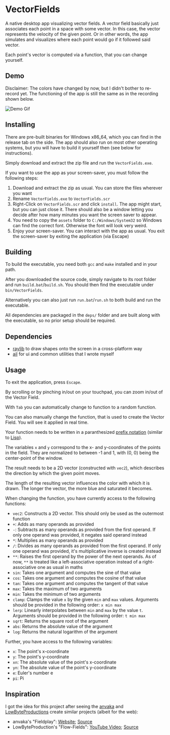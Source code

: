 # VectorFields

A native desktop app visualizing vector fields. A vector field basically just associates each point in a space with some vector. In this case, the vector represents the velocity of the given point. Or in other words, the app simulates and visualizes where each point would go if it followed said vector.

Each point's vector is computed via a function, that you can change yourself.

## Demo

Disclaimer: The colors have changed by now, but I didn't bother to re-record yet. The functioning of the app is still the same as in the recording shown below.

![Demo Gif](./docs/changing-func-demo.gif)

## Installing

There are pre-built binaries for Windows x86_64, which you can find in the release tab on the side. The app should also run on most other operating systems, but you will have to build it yourself then (see below for instructions).

Simply download and extract the zip file and run the `VectorFields.exe`.

If you want to use the app as your screen-saver, you must follow the following steps:
1.  Download and extract the zip as usual. You can store the files wherever you want
2.  Rename `VectorFields.exe` to `VectorFields.scr`
3.  Right-Click on `VectorFields.scr` and click `install`. The app might start, but you can just close it. There should also be a window letting you decide after how many minutes you want the screen saver to appear.
4.  You need to copy the `assets` folder to `C:/Windows/System32` so Windows can find the correct font. Otherwise the font will look very weird.
5.  Enjoy your screen-saver. You can interact with the app as usual. You exit the screen-saver by exiting the application (via Escape)

## Building

To build the executable, you need both `gcc` and `make` installed and in your path.

After you downloaded the source code, simply navigate to its root folder and run `build.bat`/`build.sh`. You should then find the executable under `bin/VectorFields`.

Alternatively you can also just run `run.bat`/`run.sh` to both build and run the executable.

All dependencies are packaged in the `deps/` folder and are built along with the executable, so no prior setup should be required.

## Dependencies

-   [raylib](https://github.com/raysan5/raylib) to draw shapes onto the screen in a cross-platform way
-   [ail](https://gthub.com/ArtInLines/ail) for ui and common utilities that I wrote myself

## Usage

To exit the application, press `Escape`.

By scrolling or by pinching in/out on your touchpad, you can zoom in/out of the Vector Field.

With `Tab` you can automatically change to function to a random function.

You can also manually change the function, that is used to create the Vector Field. You will see it applied in real time.

Your function needs to be written in a paranthesized [prefix notation](https://en.wikipedia.org/wiki/Polish_notation) (similar to [Lisp](<https://en.wikipedia.org/wiki/Lisp_(programming_language)>)).

The variables `x` and `y` correspond to the x- and y-coordinates of the points in the field. They are normalized to between -1 and 1, with (0, 0) being the center-point of the window.

The result needs to be a 2D vector (constructed with `vec2`), which describes the direction by which the given point moves.

The length of the resulting vector influences the color with which it is drawn. The longer the vector, the more blue and saturated it becomes.

When changing the function, you have currently access to the following functions:

-   `vec2`: Constructs a 2D vector. This should only be used as the outermost function
-   `+`: Adds as many operands as provided
-   `-`: Subtracts as many operands as provided from the first operand. If only one operand was provided, it negates said operand instead
-   `*`: Multiplies as many operands as provided
-   `/`: Divides as many operands as provided from the first operand. If only one operand was provided, it's multiplicative inverse is created instead
-   `**`: Raises the first operand by the power of the next operands. As of now, `**` is treated like a left-associative operation instead of a right-associative one as usual in maths
-   `sin`: Takes one argument and computes the sine of that value
-   `cos`: Takes one argument and computes the cosine of that value
-   `tan`: Takes one argument and computes the tangent of that value
-   `max`: Takes the maximum of two arguments
-   `min`: Takes the minimum of two arguments
-   `clamp`: Clamps the value `x` by the given `min` and `max` values. Arguments should be provided in the following order: `x min max`
-   `lerp`: Linearly interpolates between `min` and `max` by the value `t`. Arguments should be provided in the following order: `t min max`
-   `sqrt`: Returns the square root of the argument
-   `abs`: Returns the absolute value of the argument
-   `log`: Returns the natural logarithm of the argument

Further, you have access to the following variables:

-   `x`: The point's x-coordinate
-   `y`: The point's y-coordinate
-   `xn`: The absolute value of the point's x-coordinate
-   `yn`: The absolute value of the point's y-coordinate
-   `e`: Euler's number e
-   `pi`: Pi

## Inspiration

I got the idea for this project after seeing the [anvaka](https://github.com/anvaka) and [LowByteProductions](https://github.com/lowbyteproductions) create similar projects (albeit for the web):

-   anvaka's "Fieldplay": [Website](https://anvaka.github.io/fieldplay/); [Source](https://github.com/anvaka/fieldplay)
-   LowByteProduction's "Flow-Fields": [YouTube Video](https://www.youtube.com/watch?v=M_SUcX66SDA&t); [Source](https://github.com/lowbyteproductions/flow-fields)
